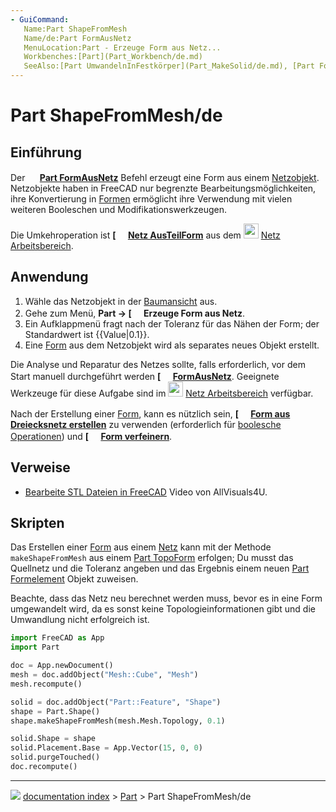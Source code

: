 ```yaml
---
- GuiCommand:
   Name:Part ShapeFromMesh‏‎
   Name/de:Part FormAusNetz
   MenuLocation:Part - Erzeuge Form aus Netz...
   Workbenches:[Part](Part_Workbench/de.md)
   SeeAlso:[Part UmwandelnInFestkörper](Part_MakeSolid/de.md), [Part FormVerfeinern](Part_RefineShape/de.md), [Part PunkteAusNetz](Part_PointsFromMesh/de.md)
---
```


# Part ShapeFromMesh/de



## Einführung

Der **<img src="images/Part_ShapeFromMesh.svg" width=16px> [Part FormAusNetz](Part_ShapeFromMesh/de.md)** Befehl erzeugt eine Form aus einem [Netzobjekt](Mesh/de.md). Netzobjekte haben in FreeCAD nur begrenzte Bearbeitungsmöglichkeiten, ihre Konvertierung in [Formen](Shape/de.md) ermöglicht ihre Verwendung mit vielen weiteren Booleschen und Modifikationswerkzeugen.

Die Umkehroperation ist **[<img src=images/Mesh_FromPartShape.svg style="width:16px"> [Netz AusTeilForm](Mesh_FromPartShape/de.md)** aus dem <img alt="" src=images/Workbench_Mesh.svg  style="width:24px;"> [Netz Arbeitsbereich](Mesh_Workbench/de.md).



## Anwendung

1.  Wähle das Netzobjekt in der [Baumansicht](tree_view/de.md) aus.
2.  Gehe zum Menü, **Part → [<img src=images/Part_ShapeFromMesh.svg style="width:16px"> Erzeuge Form aus Netz**.
3.  Ein Aufklappmenü fragt nach der Toleranz für das Nähen der Form; der Standardwert ist {{Value|0.1}}.
4.  Eine [Form](Shape/de.md) aus dem Netzobjekt wird als separates neues Objekt erstellt.

Die Analyse und Reparatur des Netzes sollte, falls erforderlich, vor dem Start manuell durchgeführt werden **[<img src=images/Part_ShapeFromMesh.svg style="width:16px"> [FormAusNetz](Part_ShapeFromMesh/de.md)**. Geeignete Werkzeuge für diese Aufgabe sind im <img alt="" src=images/Workbench_Mesh.svg  style="width:24px;"> [Netz Arbeitsbereich](Mesh_Workbench/de.md) verfügbar.

Nach der Erstellung einer [Form](Shape/de.md), kann es nützlich sein, **[<img src=images/Part_MakeSolid.svg style="width:16px"> [Form aus Dreiecksnetz erstellen](Part_MakeSolid/de.md)** zu verwenden (erforderlich für [boolesche Operationen](Part_Boolean/de.md)) und **[<img src=images/Part_RefineShape.svg style="width:16px"> [Form verfeinern](Part_RefineShape/de.md)**.



## Verweise

-   [Bearbeite STL Dateien in FreeCAD](https://www.youtube.com/watch?v=5lwENZeNiNg&feature=youtu.be) Video von AllVisuals4U.



## Skripten

Das Erstellen einer [Form](Shape/de.md) aus einem [Netz](Mesh/de.md) kann mit der Methode `makeShapeFromMesh` aus einem [Part TopoForm](Part_TopoShape/de.md) erfolgen; Du musst das Quellnetz und die Toleranz angeben und das Ergebnis einem neuen [Part Formelement](Part_Feature/de.md) Objekt zuweisen.

Beachte, dass das Netz neu berechnet werden muss, bevor es in eine Form umgewandelt wird, da es sonst keine Topologieinformationen gibt und die Umwandlung nicht erfolgreich ist.


```python
import FreeCAD as App
import Part

doc = App.newDocument()
mesh = doc.addObject("Mesh::Cube", "Mesh")
mesh.recompute()

solid = doc.addObject("Part::Feature", "Shape")
shape = Part.Shape()
shape.makeShapeFromMesh(mesh.Mesh.Topology, 0.1)

solid.Shape = shape
solid.Placement.Base = App.Vector(15, 0, 0)
solid.purgeTouched()
doc.recompute()
```



---
![](images/Button_right.svg) [documentation index](../README.md) > [Part](Part_Workbench.md) > Part ShapeFromMesh/de
